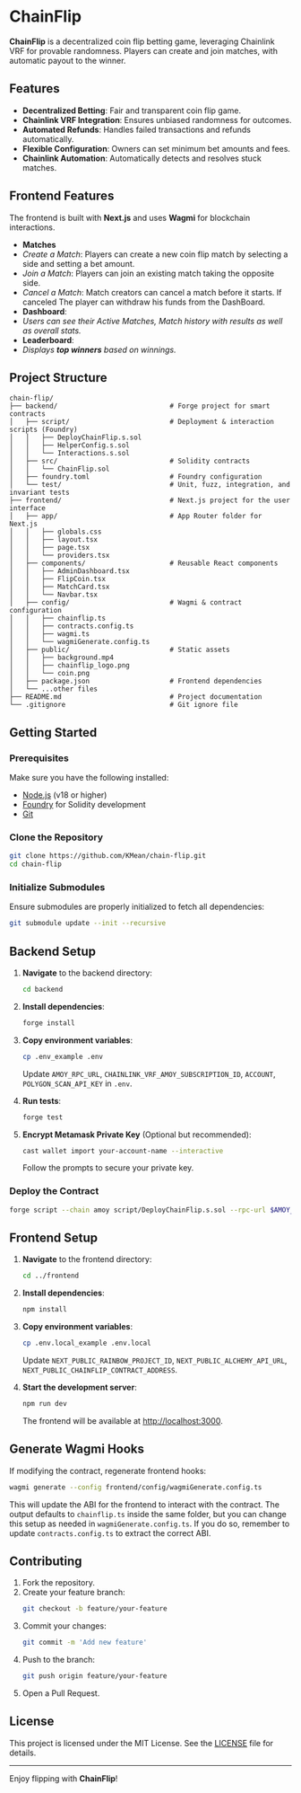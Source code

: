 # ChainFlip

**ChainFlip** is a decentralized coin flip betting game, leveraging Chainlink VRF for provable randomness. Players can create and join matches, with automatic payout to the winner. 

## Features

- **Decentralized Betting**: Fair and transparent coin flip game.
- **Chainlink VRF Integration**: Ensures unbiased randomness for outcomes.
- **Automated Refunds**: Handles failed transactions and refunds automatically.
- **Flexible Configuration**: Owners can set minimum bet amounts and fees.
- **Chainlink Automation**: Automatically detects and resolves stuck matches.

## **Frontend Features**

The frontend is built with **Next.js** and uses **Wagmi** for blockchain interactions.

- **Matches**
- *Create a Match*: Players can create a new coin flip match by selecting a side and setting a bet amount.
- *Join a Match*: Players can join an existing match taking the opposite side.
- *Cancel a Match*: Match creators can cancel a match before it starts. If canceled The player can withdraw his funds from the DashBoard.
- **Dashboard**: 
- *Users can see their Active Matches, Match history with results as well as overall stats.*
- **Leaderboard**:
- *Displays **top winners** based on winnings.*


## Project Structure

```plaintext
chain-flip/
├── backend/                            # Forge project for smart contracts
│   ├── script/                         # Deployment & interaction scripts (Foundry)
│   │   ├── DeployChainFlip.s.sol
│   │   ├── HelperConfig.s.sol
│   │   └── Interactions.s.sol
│   ├── src/                            # Solidity contracts
│   │   └── ChainFlip.sol
│   ├── foundry.toml                    # Foundry configuration
│   └── test/                           # Unit, fuzz, integration, and invariant tests
├── frontend/                           # Next.js project for the user interface
│   ├── app/                            # App Router folder for Next.js
│   │   ├── globals.css
│   │   ├── layout.tsx
│   │   ├── page.tsx
│   │   └── providers.tsx
│   ├── components/                     # Reusable React components
│   │   ├── AdminDashboard.tsx
│   │   ├── FlipCoin.tsx
│   │   ├── MatchCard.tsx
│   │   └── Navbar.tsx
│   ├── config/                         # Wagmi & contract configuration
│   │   ├── chainflip.ts
│   │   ├── contracts.config.ts
│   │   ├── wagmi.ts
│   │   └── wagmiGenerate.config.ts
│   ├── public/                         # Static assets
│   │   ├── background.mp4
│   │   ├── chainflip_logo.png
│   │   └── coin.png
│   ├── package.json                    # Frontend dependencies
│   └── ...other files
├── README.md                           # Project documentation
└── .gitignore                          # Git ignore file
```

## Getting Started

### Prerequisites

Make sure you have the following installed:

- [Node.js](https://nodejs.org/) (v18 or higher)
- [Foundry](https://book.getfoundry.sh/) for Solidity development
- [Git](https://git-scm.com/)

### Clone the Repository

```bash
git clone https://github.com/KMean/chain-flip.git
cd chain-flip
```

### Initialize Submodules

Ensure submodules are properly initialized to fetch all dependencies:

```bash
git submodule update --init --recursive
```

## Backend Setup

1. **Navigate** to the backend directory:
   ```bash
   cd backend
   ```
2. **Install dependencies**:
   ```bash
   forge install
   ```
3. **Copy environment variables**:
   ```bash
   cp .env_example .env
   ```

   Update `AMOY_RPC_URL`, `CHAINLINK_VRF_AMOY_SUBSCRIPTION_ID`, `ACCOUNT`, `POLYGON_SCAN_API_KEY` in `.env`.


4. **Run tests**:
   ```bash
   forge test
   ```

5. **Encrypt Metamask Private Key** (Optional but recommended):
   ```bash
   cast wallet import your-account-name --interactive
   ```
   Follow the prompts to secure your private key.

### Deploy the Contract

```bash
forge script --chain amoy script/DeployChainFlip.s.sol --rpc-url $AMOY_RPC_URL --account 'your-account-name' --broadcast --verify -vvvv  
```

## Frontend Setup

1. **Navigate** to the frontend directory:
   ```bash
   cd ../frontend
   ```
2. **Install dependencies**:
   ```bash
   npm install
   ```
3. **Copy environment variables**:
   ```bash
   cp .env.local_example .env.local
   ```
   Update `NEXT_PUBLIC_RAINBOW_PROJECT_ID`, `NEXT_PUBLIC_ALCHEMY_API_URL`, `NEXT_PUBLIC_CHAINFLIP_CONTRACT_ADDRESS`.

4. **Start the development server**:
   ```bash
   npm run dev
   ```
   The frontend will be available at [http://localhost:3000](http://localhost:3000/).

## Generate Wagmi Hooks

If modifying the contract, regenerate frontend hooks:
```bash
wagmi generate --config frontend/config/wagmiGenerate.config.ts
```
This will update the ABI for the frontend to interact with the contract. The output defaults to `chainflip.ts` inside the same folder, but you can change this setup as needed in `wagmiGenerate.config.ts`. If you do so, remember to update `contracts.config.ts` to extract the correct ABI.

## Contributing

1. Fork the repository.
2. Create your feature branch:
   ```bash
   git checkout -b feature/your-feature
   ```
3. Commit your changes:
   ```bash
   git commit -m 'Add new feature'
   ```
4. Push to the branch:
   ```bash
   git push origin feature/your-feature
   ```
5. Open a Pull Request.

## License

This project is licensed under the MIT License. See the [LICENSE](LICENSE) file for details.

---

Enjoy flipping with **ChainFlip**!
